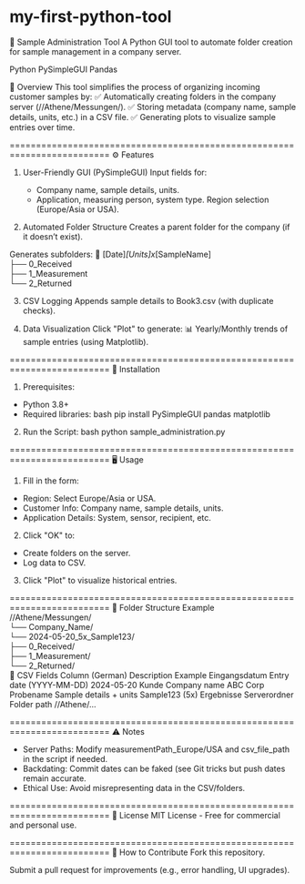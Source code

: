 # my-first-python-tool
📂 Sample Administration Tool
A Python GUI tool to automate folder creation for sample management in a company server.

Python PySimpleGUI Pandas

📌 Overview
This tool simplifies the process of organizing incoming customer samples by:
✅ Automatically creating folders in the company server (//Athene/Messungen/).
✅ Storing metadata (company name, sample details, units, etc.) in a CSV file.
✅ Generating plots to visualize sample entries over time.

=========================================================================
⚙️ Features
1. User-Friendly GUI (PySimpleGUI)
  Input fields for:
    - Company name, sample details, units.
    - Application, measuring person, system type.
  Region selection (Europe/Asia or USA).

2. Automated Folder Structure
  Creates a parent folder for the company (if it doesn’t exist).

  Generates subfolders:
  📂 [Date]_[Units]x_[SampleName]  
    ├── 0_Received  
    ├── 1_Measurement  
    └── 2_Returned  
    
3. CSV Logging
  Appends sample details to Book3.csv (with duplicate checks).

4. Data Visualization
  Click "Plot" to generate:
    📊 Yearly/Monthly trends of sample entries (using Matplotlib).

=========================================================================
🚀 Installation
1. Prerequisites:
  - Python 3.8+
  - Required libraries:
      bash
      pip install PySimpleGUI pandas matplotlib
    
2. Run the Script:
  bash
  python sample_administration.py

=========================================================================
🖥️ Usage
1. Fill in the form:
  - Region: Select Europe/Asia or USA.
  - Customer Info: Company name, sample details, units.
  - Application Details: System, sensor, recipient, etc.

2. Click "OK" to:
  - Create folders on the server.
  - Log data to CSV.

3. Click "Plot" to visualize historical entries.

=========================================================================
📂 Folder Structure Example
//Athene/Messungen/  
└── Company_Name/  
    └── 2024-05-20_5x_Sample123/  
        ├── 0_Received/  
        ├── 1_Measurement/  
        └── 2_Returned/  
📝 CSV Fields
Column (German)	            Description	                Example
Eingangsdatum	              Entry date (YYYY-MM-DD)	    2024-05-20
Kunde	                      Company name	              ABC Corp
Probename	                  Sample details + units	    Sample123 (5x)
Ergebnisse Serverordner	    Folder path	                //Athene/...

=========================================================================
⚠️ Notes
- Server Paths: Modify measurementPath_Europe/USA and csv_file_path in the script if needed.
- Backdating: Commit dates can be faked (see Git tricks but push dates remain accurate.
- Ethical Use: Avoid misrepresenting data in the CSV/folders.

=========================================================================
📜 License
MIT License - Free for commercial and personal use.

=========================================================================
🔗 How to Contribute
Fork this repository.

Submit a pull request for improvements (e.g., error handling, UI upgrades).
